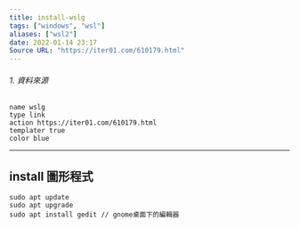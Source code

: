 ```yaml
---
title: install-wslg
tags: ["windows", "wsl"]
aliases: ["wsl2"]
date: 2022-01-14 23:17
Source URL: "https://iter01.com/610179.html"
---
```


###### 1. 資料來源
 ```button  
name wslg
type link  
action https://iter01.com/610179.html
templater true  
color blue
```
---


## install 圖形程式
```shell
sudo apt update
sudo apt upgrade
sudo apt install gedit // gnome桌面下的編輯器
```


